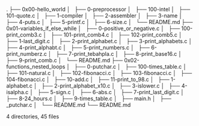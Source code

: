 .
├── 0x00-hello_world
│   ├── 0-preprocessor
│   ├── 100-intel
│   ├── 101-quote.c
│   ├── 1-compiler
│   ├── 2-assembler
│   ├── 3-name
│   ├── 4-puts.c
│   ├── 5-printf.c
│   ├── 6-size.c
│   └── README.md
├── 0x01-variables_if_else_while
│   ├── 0-positive_or_negative.c
│   ├── 100-print_comb3.c
│   ├── 101-print_comb4.c
│   ├── 102-print_comb5.c
│   ├── 1-last_digit.c
│   ├── 2-print_alphabet.c
│   ├── 3-print_alphabets.c
│   ├── 4-print_alphabt.c
│   ├── 5-print_numbers.c
│   ├── 6-print_numberz.c
│   ├── 7-print_tebahpla.c
│   ├── 8-print_base16.c
│   ├── 9-print_comb.c
│   └── README.md
├── 0x02-functions_nested_loops
│   ├── 0-putchar.c
│   ├── 100-times_table.c
│   ├── 101-natural.c
│   ├── 102-fibonacci.c
│   ├── 103-fibonacci.c
│   ├── 104-fibonacci.c
│   ├── 10-add.c
│   ├── 11-print_to_98.c
│   ├── 1-alphabet.c
│   ├── 2-print_alphabet_x10.c
│   ├── 3-islower.c
│   ├── 4-isalpha.c
│   ├── 5-sign.c
│   ├── 6-abs.c
│   ├── 7-print_last_digit.c
│   ├── 8-24_hours.c
│   ├── 9-times_table.c
│   ├── main.h
│   ├── _putchar.c
│   └── README.md
└── README.md

4 directories, 45 files
